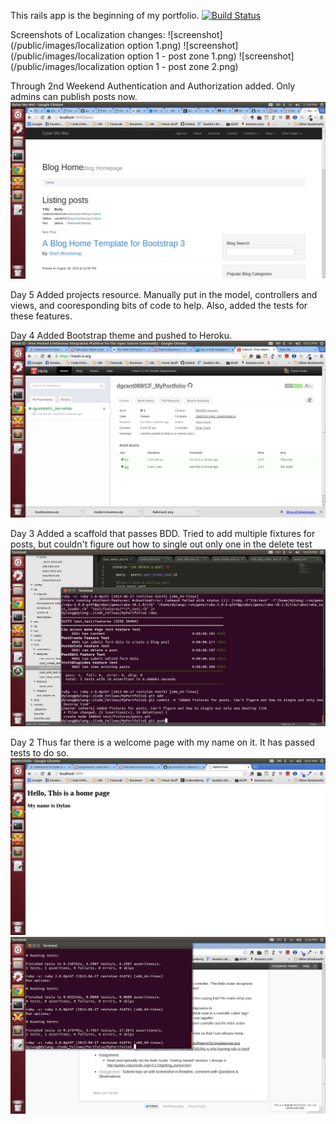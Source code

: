 This rails app is the beginning of my portfolio.
[![Build Status](https://travis-ci.org/dgrant069/CF_MyPortfolio.png?branch=master)](https://travis-ci.org/dgrant069/CF_MyPortfolio)


Screenshots of Localization changes:
![screenshot](/public/images/localization option 1.png)
![screenshot](/public/images/localization option 1 - post zone 1.png)
![screenshot](/public/images/localization option 1 - post zone 2.png)

Through 2nd Weekend
Authentication and Authorization added. Only admins can publish posts now.
![screenshot](/public/images/Auth_and_Auth.png)

Day 5
Added projects resource. Manually put in the model, controllers and views, and cooresponding bits of code to help. Also, added the tests for these features.

Day 4
Added Bootstrap theme and pushed to Heroku.
![screenshot](/public/images/Day4_Travis.png)

Day 3
Added a scaffold that passes BDD. Tried to add multiple fixtures for posts, but couldn't figure
out how to single out only one in the delete test
![screenshot](/public/images/Day3_Pass.png)

Day 2
Thus far there is a welcome page with my name on it. It has passed tests to do so.
![screenshot](/public/images/Day2_Welcome.png)
![screenshot](/public/images/Day2_ForRM.png)
